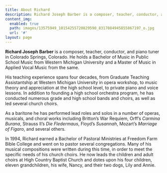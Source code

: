 ```yaml
---
title: About Richard
description: Richard Joseph Barber is a composer, teacher, conductor, and piano tuner in Colorado Springs, Colorado. He holds a Bachelor of Music in Public School Music from Western Michigan University and a Master of Music in Applied Vocal Music from the same.
content_img:
  enabled: true
  path: images/13575949_10154255720829590_8317084945855867197_o.jpg
  url: '#'
layout: page
---
```


**Richard Joseph Barber** is a composer, teacher, conductor, and piano tuner in Colorado Springs, Colorado. He holds a Bachelor of Music in Public School Music from Western Michigan University and a Master of Music in Applied Vocal Music from the same.

His teaching experience spans four decades, from Graduate Teaching Assistantship at Western Michigan University in opera workshop, to music theory and appreciation at the high school level, to private piano and voice lessons. In addition to founding a high school orchestra program, he has conducted numerous grade and high school bands and choirs, as well as led several church choirs. 

As a baritone he has performed lead roles and solos in a number of operas, musicals, and choral works including Britton’s War Requiem, Orff’s _Carmina Burana_, Strauss II’s _Die Fledermaus_, Floyd’s _Susannah_, Mozart’s _Marriage of Figaro_, and several others.

In 1994, Richard earned a Bachelor of Pastoral Ministries at Freedom Farm Bible College and went on to pastor several congregations. Many of his musical compositions were written during this time, in order to meet the specific needs of his church choirs. He now leads the children and adult choirs at High Country Baptist Church and dotes upon his four children, eleven grandchildren, his wife, Nancy, and their two dogs, Lily and Annie.